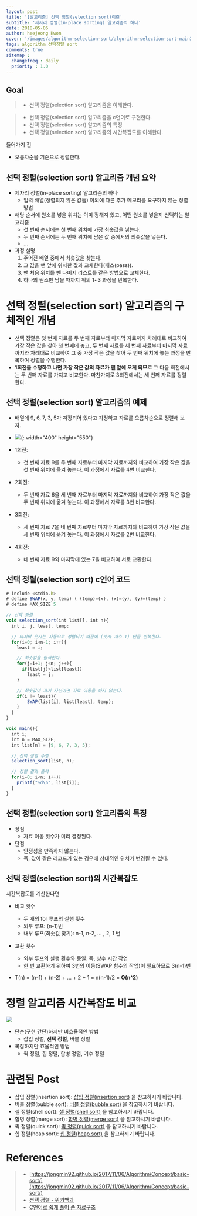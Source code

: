 ```yaml
---
layout: post
title: '[알고리즘] 선택 정렬(selection sort)이란'
subtitle: '제자리 정렬(in-place sorting) 알고리즘의 하나'
date: 2018-05-06
author: heejeong Kwon
cover: '/images/algorithm-selection-sort/algorithm-selection-sort-main2.png'
tags: algorithm 선택정렬 sort
comments: true
sitemap :
  changefreq : daily
  priority : 1.0
---
```



## Goal
> - 선택 정렬(selection sort) 알고리즘을 이해한다.
<!-- > - 선택 정렬(selection sort) 알고리즘을 java와 c언어로 구현한다. -->
> - 선택 정렬(selection sort) 알고리즘을 c언어로 구현한다.
> - 선택 정렬(selection sort) 알고리즘의 특징
> - 선택 정렬(selection sort) 알고리즘의 시간복잡도를 이해한다.


들어가기 전
* 오름차순을 기준으로 정렬한다.


## 선택 정렬(selection sort) 알고리즘 개념 요약
* 제자리 정렬(in-place sorting) 알고리즘의 하나
  * 입력 배열(정렬되지 않은 값들) 이외에 다른 추가 메모리를 요구하지 않는 정렬 방법
* 해당 순서에 원소를 넣을 위치는 이미 정해져 있고, 어떤 원소를 넣을지 선택하는 알고리즘
  * 첫 번째 순서에는 첫 번째 위치에 가장 최솟값을 넣는다.
  * 두 번째 순서에는 두 번째 위치에 남은 값 중에서의 최솟값을 넣는다.
  * ...
* 과정 설명
  1. 주어진 배열 중에서 최솟값을 찾는다.
  2. 그 값을 맨 앞에 위치한 값과 교체한다(패스(pass)).
  3. 맨 처음 위치를 뺀 나머지 리스트를 같은 방법으로 교체한다.
  4. 하나의 원소만 남을 때까지 위의 1~3 과정을 반복한다.


# 선택 정렬(selection sort) 알고리즘의 구체적인 개념
* 선택 정렬은 첫 번째 자료를 두 번째 자료부터 마지막 자료까지 차례대로 비교하여 가장 작은 값을 찾아 첫 번째에 놓고, 두 번째 자료를 세 번째 자료부터 마지막 자료까지와 차례대로 비교하여 그 중 가장 작은 값을 찾아 두 번째 위치에 놓는 과정을 반복하며 정렬을 수행한다.
* **1회전을 수행하고 나면 가장 작은 값의 자료가 맨 앞에 오게 되므로** 그 다음 회전에서는 두 번째 자료를 가지고 비교한다. 마찬가지로 3회전에서는 세 번째 자료를 정렬한다.


## 선택 정렬(selection sort) 알고리즘의 예제
* 배열에 9, 6, 7, 3, 5가 저장되어 있다고 가정하고 자료를 오름차순으로 정렬해 보자.

* ![](/images/algorithm-selection-sort/selection-sort.png){: width="400" height="550"}

* 1회전:
  * 첫 번째 자료 9를 두 번째 자료부터 마지막 자료까지와 비교하여 가장 작은 값을 첫 번째 위치에 옮겨 놓는다. 이 과정에서 자료를 4번 비교한다.
* 2회전:
  * 두 번째 자료 6을 세 번째 자료부터 마지막 자료까지와 비교하여 가장 작은 값을 두 번째 위치에 옮겨 놓는다. 이 과정에서 자료를 3번 비교한다.
* 3회전:
  * 세 번째 자료 7을 네 번째 자료부터 마지막 자료까지와 비교하여 가장 작은 값을 세 번째 위치에 옮겨 놓는다. 이 과정에서 자료를 2번 비교한다.
* 4회전:
  * 네 번째 자료 9와 마지막에 있는 7을 비교하여 서로 교환한다.



<!-- # 선택 정렬(selection sort) java 코드
~~~javascript

~~~ -->


## 선택 정렬(selection sort) c언어 코드
~~~javascript
# include <stdio.h>
# define SWAP(x, y, temp) ( (temp)=(x), (x)=(y), (y)=(temp) )
# define MAX_SIZE 5

// 선택 정렬
void selection_sort(int list[], int n){
  int i, j, least, temp;

  // 마지막 숫자는 자동으로 정렬되기 때문에 (숫자 개수-1) 만큼 반복한다.
  for(i=0; i<n-1; i++){
    least = i;

    // 최솟값을 탐색한다.
    for(j=i+1; j<n; j++){
      if(list[j]<list[least])
        least = j;
    }

    // 최솟값이 자기 자신이면 자료 이동을 하지 않는다.
    if(i != least){
        SWAP(list[i], list[least], temp);
    }
  }
}

void main(){
  int i;
  int n = MAX_SIZE;
  int list[n] = {9, 6, 7, 3, 5};

  // 선택 정렬 수행
  selection_sort(list, n);

  // 정렬 결과 출력
  for(i=0; i<n; i++){
    printf("%d\n", list[i]);
  }
}
~~~

## 선택 정렬(selection sort) 알고리즘의 특징
* 장점
  * 자료 이동 횟수가 미리 결정된다.
* 단점
  * 안정성을 만족하지 않는다.
  * 즉, 값이 같은 레코드가 있는 경우에 상대적인 위치가 변경될 수 있다.

## 선택 정렬(selection sort)의 시간복잡도
시간복잡도를 계산한다면
* 비교 횟수
  * 두 개의 for 루프의 실행 횟수
  * 외부 루프: (n-1)번
  * 내부 루프(최솟값 찾기): n-1, n-2, … , 2, 1 번
* 교환 횟수
  * 외부 루프의 실행 횟수와 동일. 즉, 상수 시간 작업
  * 한 번 교환하기 위하여 3번의 이동(SWAP 함수의 작업)이 필요하므로 3(n-1)번

* T(n) = (n-1) + (n-2) + … + 2 + 1 = n(n-1)/2 = **O(n^2)**


# 정렬 알고리즘 시간복잡도 비교
![](/images/algorithm-selection-sort/sort-time-complexity.png)

* 단순(구현 간단)하지만 비효율적인 방법
  * 삽입 정렬, **선택 정렬**, 버블 정렬
* 복잡하지만 효율적인 방법
  * 퀵 정렬, 힙 정렬, 합병 정렬, 기수 정렬


# 관련된 Post
* 삽입 정렬(insertion sort): [삽입 정렬(insertion sort)](https://gmlwjd9405.github.io/2018/05/06/algorithm-insertion-sort.html) 을 참고하시기 바랍니다.
* 버블 정렬(bubble sort): [버블 정렬(bubble sort)](https://gmlwjd9405.github.io/2018/05/06/algorithm-bubble-sort.html) 을 참고하시기 바랍니다.
* 셸 정렬(shell sort): [셸 정렬(shell sort)](https://gmlwjd9405.github.io/2018/05/08/algorithm-shell-sort.html) 을 참고하시기 바랍니다.
* 합병 정렬(merge sort): [합병 정렬(merge sort)](https://gmlwjd9405.github.io/2018/05/08/algorithm-merge-sort.html) 을 참고하시기 바랍니다.
* 퀵 정렬(quick sort): [퀵 정렬(quick sort)](https://gmlwjd9405.github.io/2018/05/10/algorithm-quick-sort.html) 을 참고하시기 바랍니다.
* 힙 정렬(heap sort): [힙 정렬(heap sort)](https://gmlwjd9405.github.io/2018/05/10/algorithm-heap-sort.html) 을 참고하시기 바랍니다.



# References
> - [https://jongmin92.github.io/2017/11/06/Algorithm/Concept/basic-sort/](https://jongmin92.github.io/2017/11/06/Algorithm/Concept/basic-sort/)
> - [선택 정렬 - 위키백과](https://ko.wikipedia.org/wiki/%EC%84%A0%ED%83%9D_%EC%A0%95%EB%A0%AC)
> - [C언어로 쉽게 풀어 쓴 자료구조](http://www.kyobobook.co.kr/product/detailViewKor.laf?ejkGb=KOR&barcode=9788970506432)
